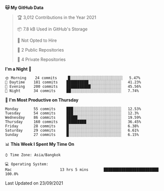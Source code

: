 <!--START_SECTION:waka-->
**🐱 My GitHub Data** 

> 🏆 3,012 Contributions in the Year 2021
 > 
> 📦 7.8 kB Used in GitHub's Storage 
 > 
> 🚫 Not Opted to Hire
 > 
> 📜 2 Public Repositories 
 > 
> 🔑 4 Private Repositories  
 > 
**I'm a Night 🦉** 

```text
🌞 Morning    24 commits     █░░░░░░░░░░░░░░░░░░░░░░░░   5.47% 
🌆 Daytime    181 commits    ██████████░░░░░░░░░░░░░░░   41.23% 
🌃 Evening    200 commits    ███████████░░░░░░░░░░░░░░   45.56% 
🌙 Night      34 commits     ██░░░░░░░░░░░░░░░░░░░░░░░   7.74%

```
📅 **I'm Most Productive on Thursday** 

```text
Monday       55 commits     ███░░░░░░░░░░░░░░░░░░░░░░   12.53% 
Tuesday      54 commits     ███░░░░░░░░░░░░░░░░░░░░░░   12.3% 
Wednesday    86 commits     █████░░░░░░░░░░░░░░░░░░░░   19.59% 
Thursday     160 commits    █████████░░░░░░░░░░░░░░░░   36.45% 
Friday       28 commits     █░░░░░░░░░░░░░░░░░░░░░░░░   6.38% 
Saturday     29 commits     █░░░░░░░░░░░░░░░░░░░░░░░░   6.61% 
Sunday       27 commits     █░░░░░░░░░░░░░░░░░░░░░░░░   6.15%

```


📊 **This Week I Spent My Time On** 

```text
⌚︎ Time Zone: Asia/Bangkok

💻 Operating System: 
Mac                      13 hrs 5 mins       █████████████████████████   100.0%

```


 Last Updated on 23/09/2021
<!--END_SECTION:waka-->